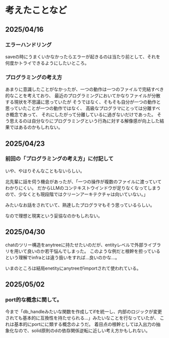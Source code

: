 # 考えたことなど

## 2025/04/16

### エラーハンドリング

saveの時にうまくいかなかったらエラーが起きるのは当たり前として、それを何度かトライできるようにしたいところ。

### プログラミングの考え方

あまりに意識したことがなかったが、一つの動作は一つのファイルで完結すべき的なことを考えており、
最近のプログラミングにおいてかなりファイルが分散する現状を不思議に思っていたが
そうではなく、そもそも自分が一つの動作と思っていたことが一つの動作ではなく、
高級なプログラマにとっては分離すべき概念であって、
それにしたがって分離しているに過ぎないだけであった。
そう思えるのは自分なりにプログラミングという行為に対する解像感が向上した結果ではあるのかもしれない。


## 2025/04/23

### 前回の「プログラミングの考え方」に付記して

いや、やはりそんなこともないらしい。

北先輩に話を伺う機会があったが、「一つの操作が複数のファイルに渡っていてわかりにくい。
だからLLMのコンテキストウインドウが足りなくなってしまうので、少なくとも現段階ではクリーンアーキテクチャは向いていない。」

みたいなお話をされていて、熟達したプログラマもそう思っているらしい。

なので理想と現実という妥協なのかもしれない。


## 2025/04/30

chatのツリー構造をanytreeに持たせたいのだが、entityレベルで外部ライブラリを用いて良いのか若干悩んでしまった。
このような例だと根幹を担っているという理解でinfraとは違う扱いをすれば…良いのかな…。

いまのところは結局enetityにanytreeがimportされて使われている。

## 2025/05/02

### port的な概念に関して。

今まで「db_handleみたいな関数を作成してifを統一し、内部のロジックが変更されても基本的に互換性を持たせられる…」みたいなことを行なっていたが、
これは基本的にportにに類する概念のようだ。
着目点の根幹としては入出力の抽象化なので、solid原則のdの依存関係逆転に近しい考え方かもしれない。
